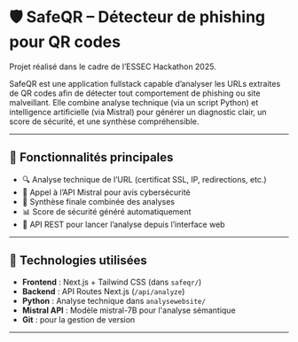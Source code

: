 # 🛡️ SafeQR – Détecteur de phishing pour QR codes

Projet réalisé dans le cadre de l’ESSEC Hackathon 2025.

SafeQR est une application fullstack capable d’analyser les URLs extraites de QR codes afin de détecter tout comportement de phishing ou site malveillant. Elle combine analyse technique (via un script Python) et intelligence artificielle (via Mistral) pour générer un diagnostic clair, un score de sécurité, et une synthèse compréhensible.

---

## 🚀 Fonctionnalités principales

- 🔍 Analyse technique de l’URL (certificat SSL, IP, redirections, etc.)
- 🤖 Appel à l’API Mistral pour avis cybersécurité
- 🧠 Synthèse finale combinée des analyses
- 📊 Score de sécurité généré automatiquement
- 🧪 API REST pour lancer l’analyse depuis l’interface web

---

## 🧩 Technologies utilisées

- **Frontend** : Next.js + Tailwind CSS (dans `safeqr/`)
- **Backend** : API Routes Next.js (`/api/analyze`)
- **Python** : Analyse technique dans `analysewebsite/`
- **Mistral API** : Modèle mistral-7B pour l'analyse sémantique
- **Git** : pour la gestion de version

---